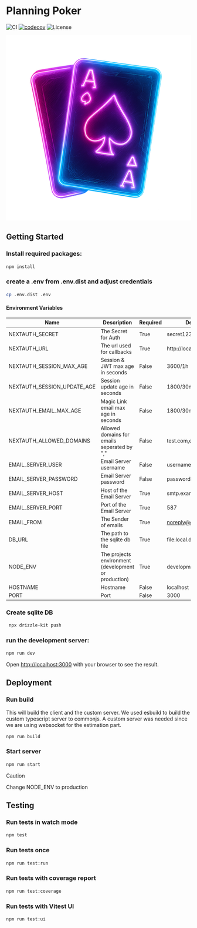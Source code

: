 # Planning Poker

![CI](https://github.com/philipphermes/planning-poker/actions/workflows/ci.yml/badge.svg)
[![codecov](https://codecov.io/gh/philipphermes/planning-poker/graph/badge.svg?token=0ZFACR5SCX)](https://codecov.io/gh/philipphermes/planning-poker)
![License](https://img.shields.io/badge/License-MIT-blue.svg)

![Planning Poker](public/images/logo.png)

## Getting Started

### Install required packages:

```bash
npm install
```

### create a .env from .env.dist and adjust credentials

```bash
cp .env.dist .env
```

#### Environment Variables

| Name                        | Description                                          | Required | Default               |
|-----------------------------|------------------------------------------------------|----------|-----------------------|
| NEXTAUTH_SECRET             | The Secret for Auth                                  | True     | secret123!            |
| NEXTAUTH_URL                | The url used for callbacks                           | True     | http://localhost:3000 |
| NEXTAUTH_SESSION_MAX_AGE    | Session & JWT max age in seconds                     | False    | 3600/1h               |
| NEXTAUTH_SESSION_UPDATE_AGE | Session update age in seconds                        | False    | 1800/30m              |
| NEXTAUTH_EMAIL_MAX_AGE      | Magic Link email max age in seconds                  | False    | 1800/30m              |
| NEXTAUTH_ALLOWED_DOMAINS    | Allowed domains for emails seperated by ","          | False    | test.com,example.com  |
| EMAIL_SERVER_USER           | Email Server username                                | False    | username              |
| EMAIL_SERVER_PASSWORD       | Email Server password                                | False    | password              |
| EMAIL_SERVER_HOST           | Host of the Email Server                             | True     | smtp.example.com      |
| EMAIL_SERVER_PORT           | Port of the Email Server                             | True     | 587                   |
| EMAIL_FROM                  | The Sender of emails                                 | True     | noreply@example.com   |
| DB_URL                      | The path to the sqlite db file                       | True     | file:local.db         |
| NODE_ENV                    | The projects environment (development or production) | True     | development           |
| HOSTNAME                    | Hostname                                             | False    | localhost             |
| PORT                        | Port                                                 | False    | 3000                  |

### Create sqlite DB

```bash
 npx drizzle-kit push
```

### run the development server:

```bash
npm run dev
```

Open [http://localhost:3000](http://localhost:3000) with your browser to see the result.

## Deployment

### Run build

This will build the client and the custom server.
We used esbuild to build the custom typescript server to commonjs.
A custom server was needed since we are using websocket for the estimation part.

```bash
npm run build
```

### Start server

```bash
npm run start
```

> [!CAUTION]
> Change NODE_ENV to production

## Testing

### Run tests in watch mode

```bash
npm test
```

### Run tests once

```bash
npm run test:run
```

### Run tests with coverage report

```bash
npm run test:coverage
```

### Run tests with Vitest UI

```bash
npm run test:ui
```